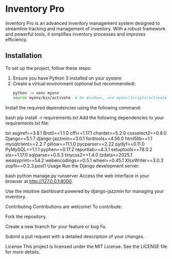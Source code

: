 # Inventory Pro
Inventory Pro is an advanced inventory management system designed to streamline tracking and management of inventory. With a robust framework and powerful tools, it simplifies inventory processes and improves efficiency.

## Installation
To set up the project, follow these steps:
1. Ensure you have Python 3 installed on your system.
2. Create a virtual environment (optional but recommended):
   ```bash
   python -m venv myenv
   source myenv/bin/activate  # On Windows, use myenv\Scripts\activate
Install the required dependencies using the following command:

bash
pip install -r requirements.txt
Add the following dependencies to your requirements.txt file:

txt
asgiref==3.8.1
Brotli==1.1.0
cffi==1.17.1
chardet==5.2.0
cssselect2==0.8.0
Django==5.1.7
django-jazzmin==3.0.1
fonttools==4.56.0
html5lib==1.1
mysqlclient==2.2.7
pillow==11.1.0
pycparser==2.22
pydyf==0.11.0
PyMySQL==1.1.1
pyphen==0.17.2
reportlab==4.3.1
setuptools==78.0.2
six==1.17.0
sqlparse==0.5.3
tinycss2==1.4.0
tzdata==2025.1
weasyprint==54.2
webencodings==0.5.1
wheel==0.45.1
XlsxWriter==3.0.3
zopfli==0.2.3.post1
Usage
Run the Django development server:

bash
python manage.py runserver
Access the web interface in your browser at http://127.0.0.1:8000.

Use the intuitive dashboard powered by django-jazzmin for managing your inventory.

Contributing
Contributions are welcome! To contribute:

Fork the repository.

Create a new branch for your feature or bug fix.

Submit a pull request with a detailed description of your changes.

License
This project is licensed under the MIT License. See the LICENSE file for more details.

